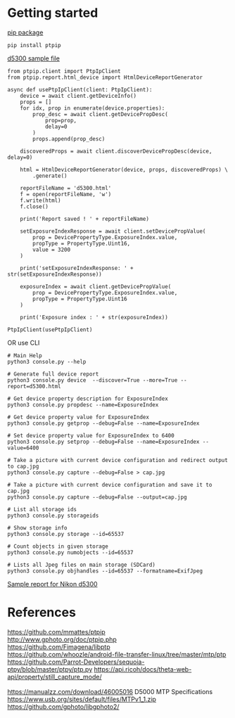 # Getting started

[pip package](https://pypi.org/project/ptpip/)

```
pip install ptpip
```

[d5300 sample file](https://github.com/DethCount/ptpip-d5300/blob/master/d5300.py)

```
from ptpip.client import PtpIpClient
from ptpip.report.html_device import HtmlDeviceReportGenerator

async def usePtpIpClient(client: PtpIpClient):
    device = await client.getDeviceInfo()
    props = []
    for idx, prop in enumerate(device.properties):
        prop_desc = await client.getDevicePropDesc(
            prop=prop,
            delay=0
        )
        props.append(prop_desc)

    discoveredProps = await client.discoverDevicePropDesc(device, delay=0)

    html = HtmlDeviceReportGenerator(device, props, discoveredProps) \
        .generate()

    reportFileName = 'd5300.html'
    f = open(reportFileName, 'w')
    f.write(html)
    f.close()

    print('Report saved ! ' + reportFileName)

    setExposureIndexResponse = await client.setDevicePropValue(
        prop = DevicePropertyType.ExposureIndex.value,
        propType = PropertyType.Uint16,
        value = 3200
    )

    print('setExposureIndexResponse: ' + str(setExposureIndexResponse))

    exposureIndex = await client.getDevicePropValue(
        prop = DevicePropertyType.ExposureIndex.value,
        propType = PropertyType.Uint16
    )

    print('Exposure index : ' + str(exposureIndex))

PtpIpClient(usePtpIpClient)

```

OR use CLI

```
# Main Help
python3 console.py --help

# Generate full device report
python3 console.py device  --discover=True --more=True --report=d5300.html

# Get device property description for ExposureIndex
python3 console.py propdesc --name=ExposureIndex

# Get device property value for ExposureIndex
python3 console.py getprop --debug=False --name=ExposureIndex

# Set device property value for ExposureIndex to 6400
python3 console.py setprop --debug=False --name=ExposureIndex --value=6400

# Take a picture with current device configuration and redirect output to cap.jpg
python3 console.py capture --debug=False > cap.jpg

# Take a picture with current device configuration and save it to cap.jpg
python3 console.py capture --debug=False --output=cap.jpg

# List all storage ids
python3 console.py storageids

# Show storage info
python3 console.py storage --id=65537

# Count objects in given storage
python3 console.py numobjects --id=65537

# Lists all Jpeg files on main storage (SDCard)
python3 console.py objhandles --id=65537 --formatname=ExifJpeg
```

[Sample report for Nikon d5300](https://dethcount.github.io/ptpip-d5300/d5300.html)

# References

https://github.com/mmattes/ptpip \
http://www.gphoto.org/doc/ptpip.php \
https://github.com/Fimagena/libptp \
https://github.com/whoozle/android-file-transfer-linux/tree/master/mtp/ptp \
https://github.com/Parrot-Developers/sequoia-ptpy/blob/master/ptpy/ptp.py
https://api.ricoh/docs/theta-web-api/property/still_capture_mode/ \
\
https://manualzz.com/download/46005016 D5000 MTP Specifications \
https://www.usb.org/sites/default/files/MTPv1_1.zip \
https://github.com/gphoto/libgphoto2/
